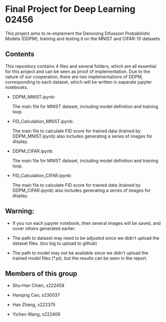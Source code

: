 # Final Project for Deep Learning 02456

This project aims to re-implement the Denoising Difussion Probabilistic Models (DDPM), training and testing it on the MNIST and CIFAR-10 datasets.


## Contents

This repository contains 4 files and several folders, which are all essential for this project and can be seen as proof of implementation. Due to the nature of our cooperation, there are two implementations of DDPM, corresponding to each dataset, which will be written in separate jupyter notebooks.

* DDPM_MNIST.ipynb: 

    The main file for MNIST dataset, including model definition and training loop. 

* FID_Calculation_MNIST.ipynb: 

    The main file to calculate FID score for trained data (trained by DDPM_MNIST.ipynb) also includes generating a series of images for display. 

* DDPM_CIFAR.ipynb: 

    The main file for MNIST dataset, including model definition and training loop. 

* FID_Calculation_CIFAR.ipynb: 

    The main file to calculate FID score for trained data (trained by DDPM_CIFAR.ipynb) also includes generating a series of images for display. 


## Warning:

* If you run each jupyter notebook, then several images will be saved, and cover others generated earlier. 

* The path to dataset may need to be adjusted since we didn't upload the dataset files. (too big to upload to github)

* The path to model may not be available since we didn't upload the trained model files (*.pt), but the results can be seen in the report. 


## Members of this group

* Shu-Han Chien, s222458

* Hanqing Cao, s230037

* Hao Zhang, s222375

* Yichen Wang, s222406
